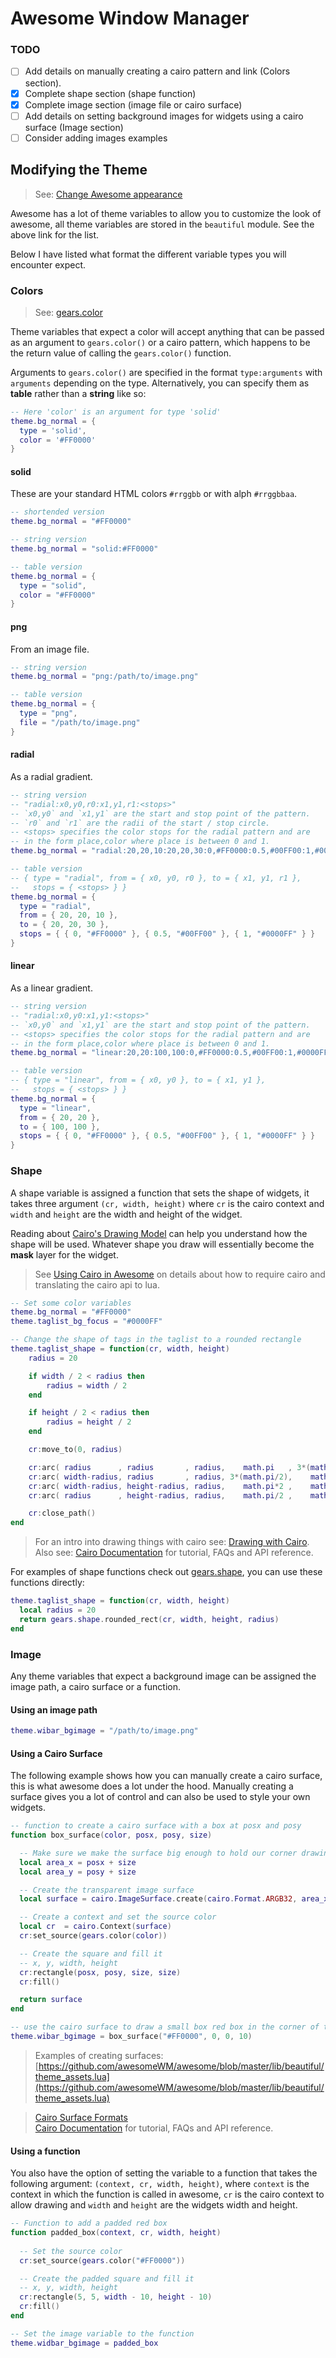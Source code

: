 # Awesome Window Manager

### TODO
* [ ] Add details on manually creating a cairo pattern and link (Colors section).
* [X] Complete shape section (shape function)
* [X] Complete image section (image file or cairo surface)
* [ ] Add details on setting background images for widgets using a cairo surface (Image section)
* [ ] Consider adding images examples

## Modifying the Theme

> See: [Change Awesome appearance](https://awesomewm.org/doc/api/documentation/06-appearance.md.html)

Awesome has a lot of theme variables to allow you to customize the look of awesome, all theme variables are stored in the `beautiful` module. See the above link for the list.

Below I have listed what format the different variable types you will encounter expect.

### Colors

> See: [gears.color](https://github.com/awesomeWM/awesome/blob/master/lib/gears/color.lua)

Theme variables that expect a color will accept anything that can be passed as an argument to `gears.color()` or a cairo pattern, which happens to be the return value of calling the `gears.color()` function.

Arguments to `gears.color()` are specified in the format `type:arguments` with `arguments` depending on the type.
Alternatively, you can specify them as **table** rather than a **string** like so:

```lua
-- Here 'color' is an argument for type 'solid'
theme.bg_normal = {
  type = 'solid',
  color = '#FF0000'
}
```

#### solid

These are your standard HTML colors `#rrggbb` or with alph `#rrggbbaa`.

```lua
-- shortended version
theme.bg_normal = "#FF0000"

-- string version
theme.bg_normal = "solid:#FF0000"

-- table version
theme.bg_normal = {
  type = "solid",
  color = "#FF0000"
}
```

#### png

From an image file.

```lua
-- string version
theme.bg_normal = "png:/path/to/image.png"

-- table version
theme.bg_normal = {
  type = "png",
  file = "/path/to/image.png"
}
```

#### radial

As a radial gradient.

```lua
-- string version
-- "radial:x0,y0,r0:x1,y1,r1:<stops>"
-- `x0,y0` and `x1,y1` are the start and stop point of the pattern.
-- `r0` and `r1` are the radii of the start / stop circle.
-- <stops> specifies the color stops for the radial pattern and are
-- in the form place,color where place is between 0 and 1.
theme.bg_normal = "radial:20,20,10:20,20,30:0,#FF0000:0.5,#00FF00:1,#0000FF"

-- table version
-- { type = "radial", from = { x0, y0, r0 }, to = { x1, y1, r1 },
--   stops = { <stops> } }
theme.bg_normal = {
  type = "radial",
  from = { 20, 20, 10 },
  to = { 20, 20, 30 },
  stops = { { 0, "#FF0000" }, { 0.5, "#00FF00" }, { 1, "#0000FF" } }
}
```

#### linear

As a linear gradient.

```lua
-- string version
-- "radial:x0,y0:x1,y1:<stops>"
-- `x0,y0` and `x1,y1` are the start and stop point of the pattern.
-- <stops> specifies the color stops for the radial pattern and are
-- in the form place,color where place is between 0 and 1.
theme.bg_normal = "linear:20,20:100,100:0,#FF0000:0.5,#00FF00:1,#0000FF"

-- table version
-- { type = "linear", from = { x0, y0 }, to = { x1, y1 },
--   stops = { <stops> } }
theme.bg_normal = {
  type = "linear",
  from = { 20, 20 },
  to = { 100, 100 },
  stops = { { 0, "#FF0000" }, { 0.5, "#00FF00" }, { 1, "#0000FF" } }
}
```

### Shape

A shape variable is assigned a function that sets the shape of widgets, it takes three argument `(cr, width, height)` where `cr` is the cairo context and `width` and `height` are the width and height of the widget.

Reading about [Cairo's Drawing Model](https://www.cairographics.org/tutorial/#L1drawingmodel) can help you understand
how the shape will be used. Whatever shape you draw will essentially become the **mask** layer for the widget.

> See [Using Cairo in Awesome](https://awesomewm.org/doc/api/documentation/16-using-cairo.md.html) on details about
> how to require cairo and translating the cairo api to lua.

```lua
-- Set some color variables
theme.bg_normal = "#FF0000"
theme.taglist_bg_focus = "#0000FF"

-- Change the shape of tags in the taglist to a rounded rectangle
theme.taglist_shape = function(cr, width, height)
    radius = 20

    if width / 2 < radius then
        radius = width / 2
    end

    if height / 2 < radius then
        radius = height / 2
    end

    cr:move_to(0, radius)

    cr:arc( radius      , radius       , radius,    math.pi   , 3*(math.pi/2) )
    cr:arc( width-radius, radius       , radius, 3*(math.pi/2),    math.pi*2  )
    cr:arc( width-radius, height-radius, radius,    math.pi*2 ,    math.pi/2  )
    cr:arc( radius      , height-radius, radius,    math.pi/2 ,    math.pi    )

    cr:close_path()
end
```

> For an intro into drawing things with cairo see: [Drawing with Cairo](https://www.cairographics.org/tutorial/#L1drawing).  
> Also see: [Cairo Documentation](https://www.cairographics.org/documentation/) for tutorial, FAQs and API reference.

For examples of shape functions check out [gears.shape](https://github.com/awesomeWM/awesome/blob/master/lib/gears/shape.lua), you can use these functions directly:

```lua
theme.taglist_shape = function(cr, width, height)
  local radius = 20
  return gears.shape.rounded_rect(cr, width, height, radius)
end
```

### Image

Any theme variables that expect a background image can be assigned the image path, a cairo surface or a function.

#### Using an image path

```lua
theme.wibar_bgimage = "/path/to/image.png"
```

#### Using a Cairo Surface

The following example shows how you can manually create a cairo surface, this is what awesome does a lot 
under the hood. Manually creating a surface gives you a lot of control and can also be used to style your
own widgets.

```lua
-- function to create a cairo surface with a box at posx and posy
function box_surface(color, posx, posy, size)

  -- Make sure we make the surface big enough to hold our corner drawing
  local area_x = posx + size
  local area_y = posy + size

  -- Create the transparent image surface
  local surface = cairo.ImageSurface.create(cairo.Format.ARGB32, area_x, area_y)

  -- Create a context and set the source color
  local cr  = cairo.Context(surface)
  cr:set_source(gears.color(color))

  -- Create the square and fill it
  -- x, y, width, height
  cr:rectangle(posx, posy, size, size)
  cr:fill()

  return surface
end

-- use the cairo surface to draw a small box red box in the corner of the wibar
theme.wibar_bgimage = box_surface("#FF0000", 0, 0, 10)
```

> Examples of creating surfaces: [https://github.com/awesomeWM/awesome/blob/master/lib/beautiful/theme_assets.lua](https://github.com/awesomeWM/awesome/blob/master/lib/beautiful/theme_assets.lua)

> [Cairo Surface Formats](https://www.cairographics.org/manual/cairo-Image-Surfaces.html#cairo-format-t)  
> [Cairo Documentation](https://www.cairographics.org/documentation/) for tutorial, FAQs and API reference.

#### Using a function

You also have the option of setting the variable to a function that takes the following argument: `(context, cr, width, height)`, where `context` is the context in which the function is called in awesome, `cr` is the cairo context to allow drawing and `width` and `height` are the widgets width and height.

```lua
-- Function to add a padded red box
function padded_box(context, cr, width, height)
  
  -- Set the source color
  cr:set_source(gears.color("#FF0000"))

  -- Create the padded square and fill it
  -- x, y, width, height
  cr:rectangle(5, 5, width - 10, height - 10)
  cr:fill()
end

-- Set the image variable to the function
theme.widbar_bgimage = padded_box
```
